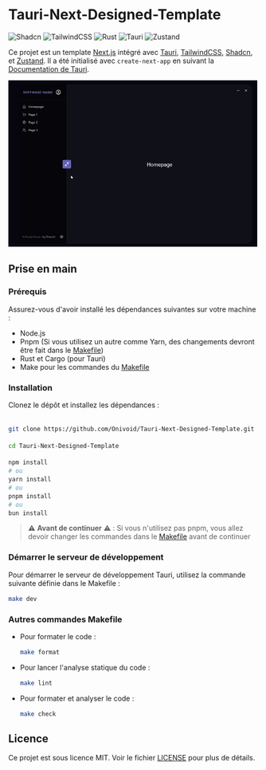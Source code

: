 # Tauri-Next-Designed-Template

![Shadcn](https://img.shields.io/badge/-Shadcn-007ACC?logo=visual-studio-code&logoColor=white)
![TailwindCSS](https://img.shields.io/badge/-TailwindCSS-38B2AC?logo=tailwind-css&logoColor=white)
![Rust](https://img.shields.io/badge/-Rust-000000?logo=rust&logoColor=white)
![Tauri](https://img.shields.io/badge/-Tauri-FFC131?logo=tauri&logoColor=white)
![Zustand](https://img.shields.io/badge/-Zustand-000000?logo=zustand&logoColor=white)

Ce projet est un template [Next.js](https://nextjs.org/) intégré avec [Tauri](https://tauri.app/), [TailwindCSS](https://tailwindcss.com/), [Shadcn](https://ui.shadcn.com), et [Zustand](https://github.com/pmndrs/zustand). Il a été initialisé avec `create-next-app` en suivant la [Documentation de Tauri](https://tauri.app/fr/v1/guides/getting-started/setup/next-js).

![Présentation Gif](./Documentation/Assets/Animationsmall.gif)

## Prise en main

### Prérequis

Assurez-vous d'avoir installé les dépendances suivantes sur votre machine :

- Node.js
- Pnpm (Si vous utilisez un autre comme Yarn, des changements devront être fait dans le [Makefile](./Makefile))
- Rust et Cargo (pour Tauri)
- Make pour les commandes du [Makefile](./Makefile)

### Installation

Clonez le dépôt et installez les dépendances :

```bash

git clone https://github.com/Onivoid/Tauri-Next-Designed-Template.git

cd Tauri-Next-Designed-Template

npm install
# ou
yarn install
# ou
pnpm install
# ou
bun install

```

> ⚠️ **Avant de continuer** ⚠️ : Si vous n'utilisez pas pnpm, vous allez devoir changer les commandes dans le [Makefile](./Makefile) avant de continuer

### Démarrer le serveur de développement

Pour démarrer le serveur de développement Tauri, utilisez la commande suivante définie dans le Makefile :

```bash
make dev
```

### Autres commandes Makefile

- Pour formater le code :

  ```bash
  make format
  ```

- Pour lancer l'analyse statique du code :

  ```bash
  make lint
  ```

- Pour formater et analyser le code :

  ```bash
  make check
  ```

## Licence

Ce projet est sous licence MIT. Voir le fichier [LICENSE](./LICENSE) pour plus de détails.